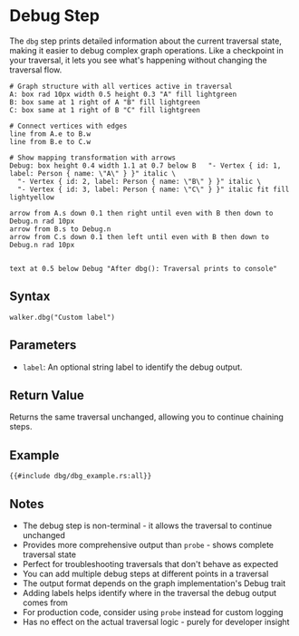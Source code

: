 # Debug Step

The `dbg` step prints detailed information about the current traversal state, making it easier to debug complex graph
operations. Like a checkpoint in your traversal, it lets you see what's happening without changing the traversal flow.

```pikchr
# Graph structure with all vertices active in traversal
A: box rad 10px width 0.5 height 0.3 "A" fill lightgreen
B: box same at 1 right of A "B" fill lightgreen
C: box same at 1 right of B "C" fill lightgreen

# Connect vertices with edges
line from A.e to B.w
line from B.e to C.w

# Show mapping transformation with arrows
Debug: box height 0.4 width 1.1 at 0.7 below B   "- Vertex { id: 1, label: Person { name: \"A\" } }" italic \
  "- Vertex { id: 2, label: Person { name: \"B\" } }" italic \
  "- Vertex { id: 3, label: Person { name: \"C\" } }" italic fit fill lightyellow

arrow from A.s down 0.1 then right until even with B then down to Debug.n rad 10px
arrow from B.s to Debug.n
arrow from C.s down 0.1 then left until even with B then down to Debug.n rad 10px


text at 0.5 below Debug "After dbg(): Traversal prints to console"
```

## Syntax

```rust,noplayground
walker.dbg("Custom label")
```

## Parameters

- `label`: An optional string label to identify the debug output.

## Return Value

Returns the same traversal unchanged, allowing you to continue chaining steps.

## Example

```rust,noplayground
{{#include dbg/dbg_example.rs:all}}
```

## Notes

- The debug step is non-terminal - it allows the traversal to continue unchanged
- Provides more comprehensive output than `probe` - shows complete traversal state
- Perfect for troubleshooting traversals that don't behave as expected
- You can add multiple debug steps at different points in a traversal
- The output format depends on the graph implementation's Debug trait
- Adding labels helps identify where in the traversal the debug output comes from
- For production code, consider using `probe` instead for custom logging
- Has no effect on the actual traversal logic - purely for developer insight